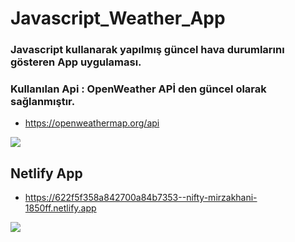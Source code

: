 #	Javascript_Weather_App

### Javascript kullanarak yapılmış güncel hava durumlarını gösteren App uygulaması.

### Kullanılan Api : OpenWeather APİ den güncel olarak sağlanmıştır.

* https://openweathermap.org/api

![](https://i.hizliresim.com/zlm5urr.PNG)

## Netlify App

- https://622f5f358a842700a84b7353--nifty-mirzakhani-1850ff.netlify.app

![](https://i.hizliresim.com/jbkges8.png)

